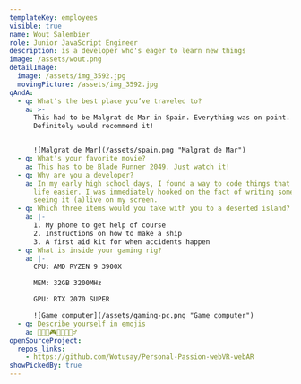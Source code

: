 ```yaml
---
templateKey: employees
visible: true
name: Wout Salembier
role: Junior JavaScript Engineer
description: is a developer who's eager to learn new things
image: /assets/wout.png
detailImage:
  image: /assets/img_3592.jpg
  movingPicture: /assets/img_3592.jpg
qAndA:
  - q: What’s the best place you’ve traveled to?
    a: >-
      This had to be Malgrat de Mar in Spain. Everything was on point.
      Definitely would recommend it!


      ![Malgrat de Mar](/assets/spain.png "Malgrat de Mar")
  - q: What's your favorite movie?
    a: This has to be Blade Runner 2049. Just watch it!
  - q: Why are you a developer?
    a: In my early high school days, I found a way to code things that can make my
      life easier. I was immediately hooked on the fact of writing something and
      seeing it (a)live on my screen.
  - q: Which three items would you take with you to a deserted island?
    a: |-
      1. My phone to get help of course
      2. Instructions on how to make a ship
      3. A first aid kit for when accidents happen
  - q: What is inside your gaming rig?
    a: |-
      CPU: AMD RYZEN 9 3900X

      MEM: 32GB 3200MHz

      GPU: RTX 2070 SUPER

      ![Game computer](/assets/gaming-pc.png "Game computer")
  - q: Describe yourself in emojis
    a: 🧑🏼‍💻🎮🍟👟🚴🏻‍♂️
openSourceProject:
  repos_links:
    - https://github.com/Wotusay/Personal-Passion-webVR-webAR
showPickedBy: true
---
```

